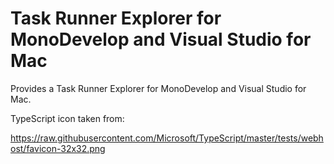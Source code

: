 # Task Runner Explorer for MonoDevelop and Visual Studio for Mac

Provides a Task Runner Explorer for MonoDevelop and Visual Studio for Mac.

TypeScript icon taken from:

https://raw.githubusercontent.com/Microsoft/TypeScript/master/tests/webhost/favicon-32x32.png
